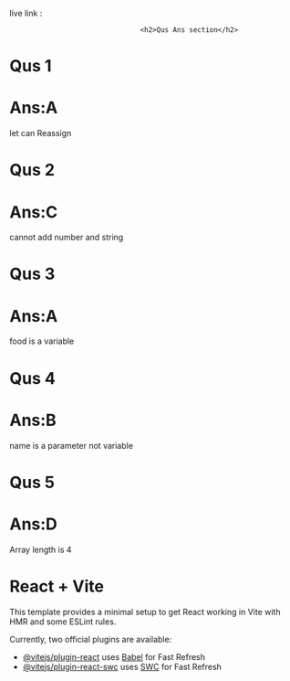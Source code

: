 live link :

                                    <h2>Qus Ans section</h2>
                                    
  <h1>Qus 1</h1>
  <h1>Ans:A</h1>
  <p>let can  Reassign</p>
  <h1>Qus 2</h1>
  <h1>Ans:C</h1>
  <p>cannot add number and string</p>
  <h1>Qus 3</h1>
  <h1>Ans:A</h1>
  <p>food is a variable</p>
  <h1>Qus 4</h1>
  <h1>Ans:B</h1>
  <p>name is a parameter not variable</p>
  <h1>Qus 5</h1>
  <h1>Ans:D</h1>
  <p>Array length is 4</p>






# React + Vite

This template provides a minimal setup to get React working in Vite with HMR and some ESLint rules.

Currently, two official plugins are available:

- [@vitejs/plugin-react](https://github.com/vitejs/vite-plugin-react/blob/main/packages/plugin-react/README.md) uses [Babel](https://babeljs.io/) for Fast Refresh
- [@vitejs/plugin-react-swc](https://github.com/vitejs/vite-plugin-react-swc) uses [SWC](https://swc.rs/) for Fast Refresh
